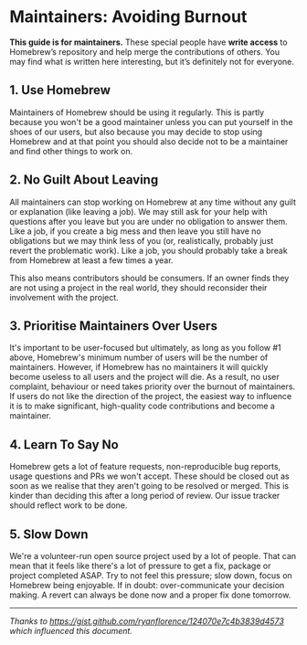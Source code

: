 # Maintainers: Avoiding Burnout

**This guide is for maintainers.** These special people have **write
access** to Homebrew’s repository and help merge the contributions of
others. You may find what is written here interesting, but it’s
definitely not for everyone.

## 1. Use Homebrew

Maintainers of Homebrew should be using it regularly. This is partly because
you won't be a good maintainer unless you can put yourself in the shoes of our
users, but also because you may decide to stop using Homebrew and at that point
you should also decide not to be a maintainer and find other things to work on.

## 2. No Guilt About Leaving

All maintainers can stop working on Homebrew at any time without any guilt or
explanation (like leaving a job). We may still ask for your help with questions
after you leave but you are under no obligation to answer them. Like a job, if
you create a big mess and then leave you still have no obligations but we may
think less of you (or, realistically, probably just revert the problematic
work). Like a job, you should probably take a break from Homebrew at least a few
times a year.

This also means contributors should be consumers. If an owner finds they are
not using a project in the real world, they should reconsider their involvement
with the project.

## 3. Prioritise Maintainers Over Users

It's important to be user-focused but ultimately, as long as you follow #1
above, Homebrew's minimum number of users will be the number of maintainers.
However, if Homebrew has no maintainers it will quickly become useless to all
users and the project will die. As a result, no user complaint, behaviour or
need takes priority over the burnout of maintainers. If users do not like the
direction of the project, the easiest way to influence it is to make
significant, high-quality code contributions and become a maintainer.

## 4. Learn To Say No

Homebrew gets a lot of feature requests, non-reproducible bug reports, usage
questions and PRs we won't accept. These should be closed out as soon as we
realise that they aren't going to be resolved or merged. This is kinder than
deciding this after a long period of review. Our issue tracker should reflect
work to be done.

## 5. Slow Down

We're a volunteer-run open source project used by a lot of people. That can mean
that it feels like there's a lot of pressure to get a fix, package or project
completed ASAP. Try to not feel this pressure; slow down, focus on Homebrew
being enjoyable. If in doubt: over-communicate your decision making. A revert
can always be done now and a proper fix done tomorrow.

---

_Thanks to <https://gist.github.com/ryanflorence/124070e7c4b3839d4573> which influenced this document._
